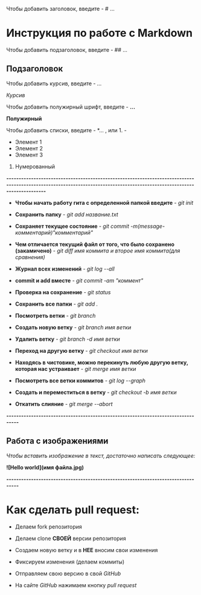 Чтобы добавить заголовок, введите - # ...

# Инструкция по работе с Markdown

Чтобы добавить подзаголовок, введите - ## ...

## Подзаголовок

Чтобы добавить курсив, введите - *...*

*Курсив*

Чтобы добавить полужирный шрифт, введите - **...**

**Полужирный**

Чтобы добавить списки, введите - *... , или 1. - 


* Элемент 1
* Элемент 2
* Элемент 3

1. Нумерованный 

**------------------------------------------------------------------------------------------------------------------------------------------------------------------------**

* **Чтобы начать работу гита с определенной папкой введите** - *git init*

* **Сохранить папку** - *git add название.txt*

* **Сохраняет текущее состояние** - *git commit -m(message-комментарий)"комментарий"*

* **Чем отличается текущий файл от того, что было сохранено (закамичено)** - *git diff имя коммита и второе имя коммита(для сравнения)* 

* **Журнал всех изменений** - *git log --all*

* **commit и add вместе** - *git commit -am "коммент"*

* **Проверка на сохранение** - *git status*

* **Сохранить все папки** - *git add .*

* **Посмотреть ветки** - *git branch*

* **Cоздать новую ветку** - *git branch имя ветки*

* **Удалить ветку** - *git branch -d имя ветки*

* **Переход на другую ветку** - *git checkout имя ветки*

* **Находясь в чистовике, можно перекинуть любую другую ветку, которая нас устраивает** - *git merge имя ветки*

* **Посмотреть все ветки коммитов** - *git log --graph*

* **Создать и переместиться в ветку** - *git checkout -b имя ветки*

* **Откатить слияние** - *git merge --abort*

**---------------------------------------------------------------------------------**

## Работа с изображениями

*Чтобы вставить изображение в текст, достаточно написать следующее:*

**![Hello world](имя файла.jpg)**

**---------------------------------------------------------------------------------**

# Как сделать pull request:

* Делаем fork репозитория

* Делаем clone **СВОЕЙ** версии репозитория

* Создаем новую ветку и в **НЕЕ** вносим свои изменения

* Фиксируем изменения (делаем коммиты)

* Отправляем свою версию в свой *GitHub*

* На сайте *GitHub* нажимаем кнопку *pull request* 